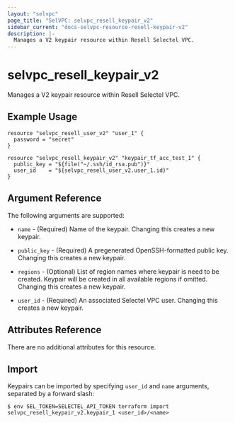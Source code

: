 ```yaml
---
layout: "selvpc"
page_title: "SelVPC: selvpc_resell_keypair_v2"
sidebar_current: "docs-selvpc-resource-resell-keypair-v2"
description: |-
  Manages a V2 keypair resource within Resell Selectel VPC.
---
```


# selvpc\_resell\_keypair_v2

Manages a V2 keypair resource within Resell Selectel VPC.

## Example Usage

```hcl
resource "selvpc_resell_user_v2" "user_1" {
  password = "secret"
}

resource "selvpc_resell_keypair_v2" "keypair_tf_acc_test_1" {
  public_key = "${file("~/.ssh/id_rsa.pub")}"
  user_id    = "${selvpc_resell_user_v2.user_1.id}"
}
```

## Argument Reference

The following arguments are supported:

* `name` - (Required) Name of the keypair. Changing this creates a new keypair.

* `public_key` - (Required) A pregenerated OpenSSH-formatted public key.
  Changing this creates a new keypair.

* `regions` - (Optional) List of region names where keypair is need to be
  created. Keypair will be created in all available regions if omitted. Changing
  this creates a new keypair.

* `user_id` - (Required) An associated Selectel VPC user. Changing this
  creates a new keypair.

## Attributes Reference

There are no additional attributes for this resource.

## Import

Keypairs can be imported by specifying `user_id` and `name` arguments, separated
by a forward slash:

```shell
$ env SEL_TOKEN=SELECTEL_API_TOKEN terraform import selvpc_resell_keypair_v2.keypair_1 <user_id>/<name>
```
